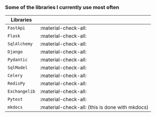 
### Some of the libraries I currently use most often

| Libraries     |                           |
| ----------- | ------------------------------------ |
| `FastApi`       | :material-check-all:    |
| `Flask`       | :material-check-all: |
| `SqlAlchemy`    | :material-check-all:    |
| `Django`    | :material-check-all:    |
| `Pydantic`    | :material-check-all:   |
| `SqlModel`    | :material-check-all:   |
| `Celery`    | :material-check-all:    |
| `RedisPy`    | :material-check-all:  |
| `Exchangelib`    | :material-check-all:  |
| `Pytest`     | :material-check-all:  |
| `mkdocs`     | :material-check-all: (this is done with mkdocs)  |

